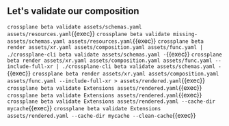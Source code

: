## Let's validate our composition

`crossplane beta validate assets/schemas.yaml assets/resources.yaml`{{exec}}
`crossplane beta validate missing-assets/schemas.yaml assets/resources.yaml`{{exec}}
`crossplane beta render assets/xr.yaml assets/composition.yaml assets/func.yaml | ./crossplane-cli beta validate assets/schemas.yaml -`{{exec}}
`crossplane beta render assets/xr.yaml assets/composition.yaml assets/func.yaml --include-full-xr | ./crossplane-cli beta validate assets/schemas.yaml -`{{exec}}
`crossplane beta render assets/xr.yaml assets/composition.yaml assets/func.yaml --include-full-xr > assets/rendered.yaml`{{exec}}
`crossplane beta validate Extensions assets/rendered.yaml`{{exec}}
`crossplane beta validate Extensions assets/rendered.yaml`{{exec}}
`crossplane beta validate Extensions assets/rendered.yaml --cache-dir mycache`{{exec}}
`crossplane beta validate Extensions assets/rendered.yaml --cache-dir mycache --clean-cache`{{exec}}

